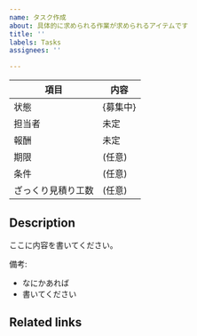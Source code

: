 ```yaml
---
name: タスク作成
about: 具体的に求められる作業が求められるアイテムです
title: ''
labels: Tasks
assignees: ''

---
```


| 項目 | 内容 |
| ---- | ---- |
| 状態 | {募集中} |
| 担当者 | 未定 |
| 報酬 | 未定 |
| 期限 | (任意) |
| 条件 | (任意) |
| ざっくり見積り工数 | (任意) |

## Description

ここに内容を書いてください。

備考: 
- なにかあれば
- 書いてください

## Related links
